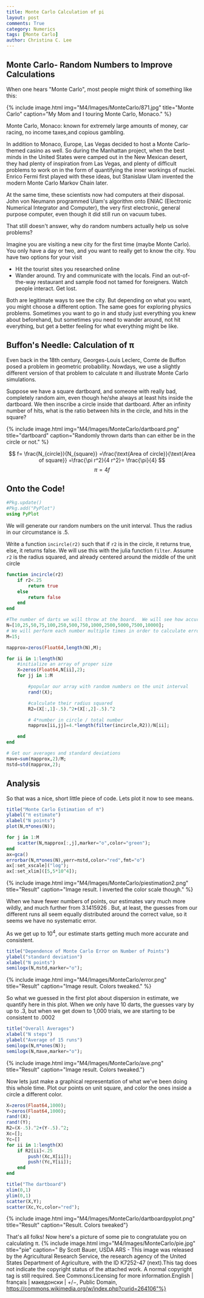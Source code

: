 ```yaml
---
title: Monte Carlo Calculation of pi
layout: post
comments: True
category: Numerics
tags: [Monte Carlo]
author: Christina C. Lee
---
```


## Monte Carlo- Random Numbers to Improve Calculations

When one hears "Monte Carlo", most people might think of something like this:

{% include image.html img="M4/Images/MonteCarlo/871.jpg" title="Monte Carlo" caption="My Mom and I touring Monte Carlo, Monaco." %}

Monte Carlo, Monaco: known for extremely large amounts of money, car racing, no income taxes,and copious gambling.

In addition to Monaco, Europe, Las Vegas decided to host a Monte Carlo-themed casino as well.  So during the Manhattan project, when the best minds in the United States were camped out in the New Mexican desert, they had plenty of inspiration from Las Vegas, and plenty of difficult problems to work on in the form of quantifying the inner workings of nuclei.  Enrico Fermi first played with these ideas, but Stanislaw Ulam invented the modern Monte Carlo Markov Chain later.

At the same time, these scientists now had computers at their disposal.  John von Neumann programmed Ulam's algorithm onto ENIAC (Electronic Numerical Integrator and Computer), the very first electronic, general purpose computer, even though it did still run on vacuum tubes.

That still doesn't answer, why do random numbers actually help us solve problems?

Imagine you are visiting a new city for the first time (maybe Monte Carlo). You only have a day or two, and you want to really get to know the city.  You have two options for your visit

* Hit the tourist sites you researched online
* Wander around.  Try and communicate with the locals.  Find an out-of-the-way restaurant and sample food not tamed for foreigners.  Watch people interact.  Get lost.

Both are legitimate ways to see the city.  But depending on what you want, you might choose a different option.  The same goes for exploring physics problems.  Sometimes you want to go in and study just everything you knew about beforehand, but sometimes you need to wander around, not hit everything, but get a better feeling for what everything might be like.

## Buffon's Needle: Calculation of π
Even back in the 18th century, Georges-Louis Leclerc, Comte de Buffon posed a problem in geometric probability.  Nowdays, we use a slightly different version of that problem to calculate π and illustrate Monte Carlo simulations.

Suppose we have a square dartboard, and someone with really bad, completely random aim, even though he/she always at least hits inside the dartboard.  We then inscribe a circle inside that dartboard. After an infinity number of hits, what is the ratio between hits in the circle, and hits in the square?

{% include image.html img="M4/Images/MonteCarlo/dartboard.png" title="dartboard" caption="Randomly thrown darts than can either be in the circle or not." %}


$$
f= \frac{N_{circle}}{N_{square}} =\frac{\text{Area of circle}}{\text{Area of square}} =\frac{\pi r^2}{4 r^2}= \frac{\pi}{4}
$$
$$
    \pi = 4 f
$$

## Onto the Code!


```julia
#Pkg.update()
#Pkg.add("PyPlot")
using PyPlot
```

We will generate our random numbers on the unit interval.  Thus the radius in our circumstance is $.5$.

 Write a function `incircle(r2)` such that if `r2` is in the circle, it returns true, else, it returns false.  We will use this with the julia function `filter`.  Assume `r2` is the radius squared, and already centered around the middle of the unit circle


```julia
function incircle(r2)
    if r2<.25
        return true
    else
        return false
    end
end
```



```julia
#The number of darts we will throw at the board.  We will see how accurate different numbers are
N=[10,25,50,75,100,250,500,750,1000,2500,5000,7500,10000];
# We will perform each number multiple times in order to calculate error bars
M=15;
```


```julia
πapprox=zeros(Float64,length(N),M);

for ii in 1:length(N)
    #initialize an array of proper size
    X=zeros(Float64,N[ii],2);
    for jj in 1:M

        #popular our array with random numbers on the unit interval
        rand!(X);

        #calculate their radius squared
        R2=(X[:,1]-.5).^2+(X[:,2]-.5).^2

        # 4*number in circle / total number
        πapprox[ii,jj]=4.*length(filter(incircle,R2))/N[ii];

    end
end
```


```julia
# Get our averages and standard deviations
πave=sum(πapprox,2)/M;
πstd=std(πapprox,2);
```

## Analysis

So that was a nice, short little piece of code.  Lets plot it now to see means.


```julia
title("Monte Carlo Estimation of π")
ylabel("π estimate")
xlabel("N points")
plot(N,π*ones(N));

for j in 1:M
    scatter(N,πapprox[:,j],marker="o",color="green");
end
ax=gca()
errorbar(N,π*ones(N),yerr=πstd,color="red",fmt="o")
ax[:set_xscale]("log");
ax[:set_xlim]([5,5*10^4]);
```

{% include image.html img="M4/Images/MonteCarlo/piestimation2.png" title="Result" caption="Image result.  I inverted the color scale though." %}


When we have fewer numbers of points, our estimates vary much more wildly, and much further from 3.1415926 .
But, at least, the guesses from our different runs all seem equally distributed around the correct value, so it seems we have no systematic error.

As we get up to $10^4$, our estimate starts getting much more accurate and consistent.


```julia
title("Dependence of Monte Carlo Error on Number of Points")
ylabel("standard deviation")
xlabel("N points")
semilogx(N,πstd,marker="o");
```
{% include image.html img="M4/Images/MonteCarlo/error.png" title="Result" caption="Image result. Colors tweaked." %}


So what we guessed in the first plot about dispersion in estimate, we quantify here in this plot.  When we only have 10 darts, the guesses vary by up to .3, but when we get down to 1,000 trials, we are starting to be consistent to .0002


```julia
title("Overall Averages")
xlabel("N steps")
ylabel("Average of 15 runs")
semilogx(N,π*ones(N));
semilogx(N,πave,marker="o");
```

{% include image.html img="M4/Images/MonteCarlo/ave.png" title="Result" caption="Image result. Colors tweaked."}


Now lets just make a graphical representation of what we've been doing this whole time.  Plot our points on unit square, and color the ones inside a circle a different color.


```julia
X=zeros(Float64,1000);
Y=zeros(Float64,1000);
rand!(X);
rand!(Y);
R2=(X-.5).^2+(Y-.5).^2;
Xc=[];
Yc=[]
for ii in 1:length(X)
    if R2[ii]<.25
        push!(Xc,X[ii]);
        push!(Yc,Y[ii]);
    end
end

title("The dartboard")
xlim(0,1)
ylim(0,1)
scatter(X,Y);
scatter(Xc,Yc,color="red");
```

{% include image.html img="M4/Images/MonteCarlo/dartboardpyplot.png" title="Result" caption="Result. Colors tweaked"}


That's all folks!
Now here's a picture of some pie to congratulate you on calculating π.
{% include image.html img="M4/Images/MonteCarlo/pie.jpg" title="pie" caption="
By Scott Bauer, USDA ARS - This image was released by the Agricultural Research Service, the research agency of the United States Department of Agriculture, with the ID K7252-47 (next).This tag does not indicate the copyright status of the attached work. A normal copyright tag is still required. See Commons:Licensing for more information.English | français | македонски | +/−, Public Domain, https://commons.wikimedia.org/w/index.php?curid=264106"%}
